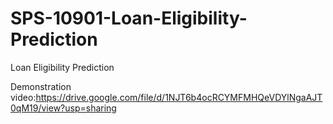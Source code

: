 # SPS-10901-Loan-Eligibility-Prediction
Loan Eligibility Prediction


Demonstration video:https://drive.google.com/file/d/1NJT6b4ocRCYMFMHQeVDYlNgaAJT0qM19/view?usp=sharing
